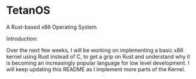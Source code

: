 # TetanOS 

A Rust-based x86 Operating System

Introduction:

Over the next few weeks, I will be working on implementing a basic x86 kernel using Rust instead of C,
to get a grip on Rust and understand why it is becoming an increasingly popular language for low level
development. I will keep updating this README as I implement more parts of the Kernel.

